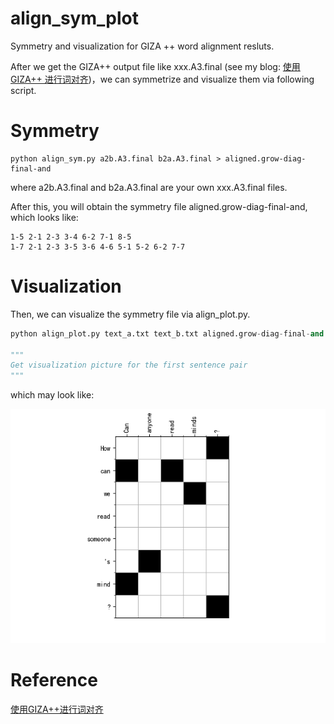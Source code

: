 # align_sym_plot
Symmetry and visualization for GIZA ++ word alignment resluts. 

After we get the GIZA++ output file like xxx.A3.final (see my blog: [使用 GIZA++ 进行词对齐](https://deep1994.github.io/2019/08/20/%E4%BD%BF%E7%94%A8GIZA++%E8%BF%9B%E8%A1%8C%E8%AF%8D%E5%AF%B9%E9%BD%90/))，we can symmetrize and visualize them via following script.

# Symmetry

```
python align_sym.py a2b.A3.final b2a.A3.final > aligned.grow-diag-final-and
```

where a2b.A3.final and b2a.A3.final are your own xxx.A3.final files.

After this, you will obtain the symmetry file aligned.grow-diag-final-and, which looks like:

```
1-5 2-1 2-3 3-4 6-2 7-1 8-5
1-7 2-1 2-3 3-5 3-6 4-6 5-1 5-2 6-2 7-7
```

# Visualization

Then, we can visualize the symmetry file via align_plot.py.

```python
python align_plot.py text_a.txt text_b.txt aligned.grow-diag-final-and 0

"""
Get visualization picture for the first sentence pair 
"""
```

which may look like:

![img](./visualization.png)

# Reference

[使用GIZA++进行词对齐](https://blog.csdn.net/guolindonggld/article/details/79626609)
